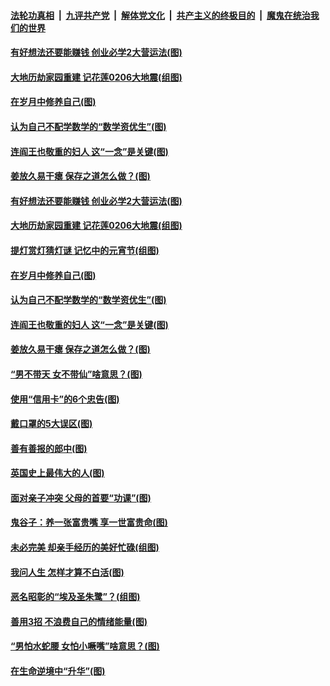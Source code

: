 

####  [法轮功真相](../../../../basic/blob/master/README.md?t=03032231) &nbsp;|&nbsp; [九评共产党](../../../../9ping.md/blob/master/README.md?t=03032231) &nbsp;|&nbsp; [解体党文化](../../../../jtdwh.md/blob/master/README.md?t=03032231)  &nbsp;|&nbsp; [共产主义的终极目的](../../../../gczydzjmd.md/blob/master/README.md?t=03032231) &nbsp;|&nbsp; [魔鬼在统治我们的世界](../../../../mgztzwmdsj.md/blob/master/README.md?t=03032231) 

#### [有好想法还要能赚钱 创业必学2大营运法(图)](../pages/p8/964359.md?t=03032231) 

#### [大地历劫家园重建 记花莲0206大地震(组图)](../pages/p8/960804.md?t=03032231) 

#### [在岁月中修养自己(图)](../pages/p8/963738.md?t=03032231) 

#### [认为自己不配学数学的“数学资优生”(图)](../pages/p8/964257.md?t=03032231) 

#### [连阎王也敬重的妇人 这“一念”是关键(图)](../pages/p8/963539.md?t=03032231) 

#### [姜放久易干瘪 保存之道怎么做？(图)](../pages/p8/964022.md?t=03032231) 

#### [有好想法还要能赚钱 创业必学2大营运法(图)](../pages/p8/964359.md?t=03032231) 

#### [大地历劫家园重建 记花莲0206大地震(组图)](../pages/p8/960804.md?t=03032231) 

#### [提灯赏灯猜灯谜 记忆中的元宵节(组图)](../pages/p8/962375.md?t=03032231) 

#### [在岁月中修养自己(图)](../pages/p8/963738.md?t=03032231) 

#### [认为自己不配学数学的“数学资优生”(图)](../pages/p8/964257.md?t=03032231) 

#### [连阎王也敬重的妇人 这“一念”是关键(图)](../pages/p8/963539.md?t=03032231) 

#### [姜放久易干瘪 保存之道怎么做？(图)](../pages/p8/964022.md?t=03032231) 

#### [“男不带天 女不带仙”啥意思？(图)](../pages/p8/964131.md?t=03032231) 

#### [使用“信用卡”的6个忠告(图)](../pages/p8/964124.md?t=03032231) 

#### [戴口罩的5大误区(图)](../pages/p8/964117.md?t=03032231) 

#### [善有善报的郎中(图)](../pages/p8/964032.md?t=03032231) 

#### [英国史上最伟大的人(图)](../pages/p8/963530.md?t=03032231) 

#### [面对亲子冲突 父母的首要“功课”(图)](../pages/p8/964015.md?t=03032231) 

#### [鬼谷子：养一张富贵嘴 享一世富贵命(图)](../pages/p8/963933.md?t=03032231) 

#### [未必完美 却亲手经历的美好忙碌(组图)](../pages/p8/963923.md?t=03032231) 

#### [我问人生 怎样才算不白活(图)](../pages/p8/963600.md?t=03032231) 

#### [恶名昭彰的“埃及圣朱鹭”？(组图)](../pages/p8/963921.md?t=03032231) 

#### [善用3招 不浪费自己的情绪能量(图)](../pages/p8/963918.md?t=03032231) 

#### [“男怕水蛇腰 女怕小噘嘴”啥意思？(图)](../pages/p8/963889.md?t=03032231) 

#### [在生命逆境中“升华”(图)](../pages/p8/963534.md?t=03032231) 

